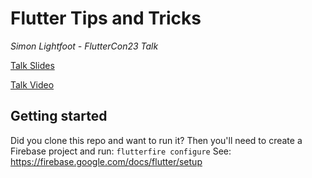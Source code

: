 # Flutter Tips and Tricks
_Simon Lightfoot - FlutterCon23 Talk_

[Talk Slides](https://docs.google.com/presentation/d/1az1lb-p-aI6abv6w-jgMXKCKbl6qwfEwwR98mbJavbE/edit?usp=sharing)

[Talk Video](https://www.droidcon.com/2023/08/06/flutter-tips-and-tricks/)

## Getting started

Did you clone this repo and want to run it?
Then you'll need to create a Firebase project and run: `flutterfire configure`
See: https://firebase.google.com/docs/flutter/setup


